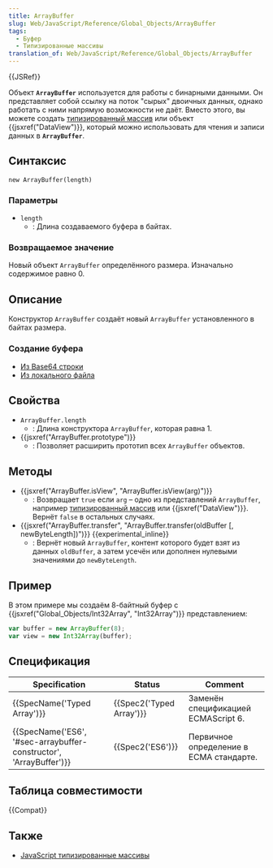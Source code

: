 ```yaml
---
title: ArrayBuffer
slug: Web/JavaScript/Reference/Global_Objects/ArrayBuffer
tags:
  - Буфер
  - Типизированные массивы
translation_of: Web/JavaScript/Reference/Global_Objects/ArrayBuffer
---
```


{{JSRef}}

Объект **`ArrayBuffer`** используется для работы с бинарными данными. Он представляет собой ссылку на поток "сырых" двоичных данных, однако работать с ними напрямую возможности не даёт. Вместо этого, вы можете создать [типизированный массив](/ru/docs/Web/JavaScript/Reference/Global_Objects/TypedArray) или объект {{jsxref("DataView")}}, который можно использовать для чтения и записи данных в **`ArrayBuffer`**.

## Синтаксис

```
new ArrayBuffer(length)
```

### Параметры

- `length`
  - : Длина создаваемого буфера в байтах.

### Возвращаемое значение

Новый объект `ArrayBuffer` определённого размера. Изначально содержимое равно 0.

## Описание

Конструктор `ArrayBuffer` создаёт новый `ArrayBuffer` установленного в байтах размера.

### Создание буфера

- [Из Base64 строки](/ru/docs/Web/API/WindowBase64/Base64_encoding_and_decoding#Appendix.3A_Decode_a_Base64_string_to_Uint8Array_or_ArrayBuffer)
- [Из локального файла](</ru/docs/Web/API/FileReader#readAsArrayBuffer()>)

## Свойства

- `ArrayBuffer.length`
  - : Длина конструктора `ArrayBuffer`, которая равна 1.
- {{jsxref("ArrayBuffer.prototype")}}
  - : Позволяет расширить прототип всех `ArrayBuffer` объектов.

## Методы

- {{jsxref("ArrayBuffer.isView", "ArrayBuffer.isView(arg)")}}
  - : Возвращает `true` если `arg` – одно из представлений `ArrayBuffer`, например [типизированный массив](/ru/docs/Web/JavaScript/Reference/Global_Objects/TypedArray) или {{jsxref("DataView")}}. Вернёт `false` в остальных случаях.
- {{jsxref("ArrayBuffer.transfer", "ArrayBuffer.transfer(oldBuffer [, newByteLength])")}} {{experimental_inline}}
  - : Вернёт новый `ArrayBuffer`, контент которого будет взят из данных `oldBuffer`, а затем усечён или дополнен нулевыми значениями до `newByteLength`.

## Пример

В этом примере мы создаём 8-байтный буфер с {{jsxref("Global_Objects/Int32Array", "Int32Array")}} представлением:

```js
var buffer = new ArrayBuffer(8);
var view = new Int32Array(buffer);
```

## Спецификация

| Specification                                                      | Status                   | Comment                                 |
| ------------------------------------------------------------------ | ------------------------ | --------------------------------------- |
| {{SpecName('Typed Array')}}                                        | {{Spec2('Typed Array')}} | Заменён спецификацией ECMAScript 6.     |
| {{SpecName('ES6', '#sec-arraybuffer-constructor', 'ArrayBuffer')}} | {{Spec2('ES6')}}         | Первичное определение в ECMA стандарте. |

## Таблица совместимости

{{Compat}}

## Также

- [JavaScript типизированные массивы](/ru/docs/Web/JavaScript/Typed_arrays)
